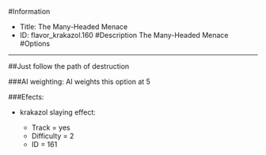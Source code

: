 #Information
 - Title: The Many-Headed Menace
 - ID: flavor_krakazol.160
#Description
The Many-Headed Menace
#Options

___
##Just follow the path of destruction

###AI weighting:
AI weights this option at 5


###Efects:<ul><li>krakazol slaying effect:</li><ul><li>Track = yes</li><li>Difficulty = 2</li><li>ID = 161</li></ul></ul>
